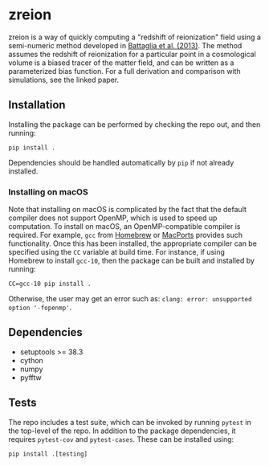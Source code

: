 # zreion

zreion is a way of quickly computing a "redshift of reionization" field using a
semi-numeric method developed in [Battaglia et
al. (2013)](https://ui.adsabs.harvard.edu/abs/2013ApJ...776...81B/abstract). The
method assumes the redshift of reionization for a particular point in a
cosmological volume is a biased tracer of the matter field, and can be written
as a parameterized bias function. For a full derivation and comparison with
simulations, see the linked paper.

## Installation

Installing the package can be performed by checking the repo out, and then running:

```
pip install .
```

Dependencies should be handled automatically by `pip` if not already installed.

### Installing on macOS

Note that installing on macOS is complicated by the fact that the default
compiler does not support OpenMP, which is used to speed up computation. To
install on macOS, an OpenMP-compatible compiler is required. For example, `gcc`
from [Homebrew](https://brew.sh/) or [MacPorts](https://www.macports.org/)
provides such functionality. Once this has been installed, the appropriate
compiler can be specified using the `CC` variable at build time. For instance,
if using Homebrew to install `gcc-10`, then the package can be built and
installed by running:

```
CC=gcc-10 pip install .
```

Otherwise, the user may get an error such as: `clang: error: unsupported option
'-fopenmp'`.

## Dependencies

* setuptools >= 38.3
* cython
* numpy
* pyfftw

## Tests

The repo includes a test suite, which can be invoked by running `pytest` in the
top-level of the repo. In addition to the package dependencies, it requires
`pytest-cov` and `pytest-cases`. These can be installed using:

```
pip install .[testing]
```
